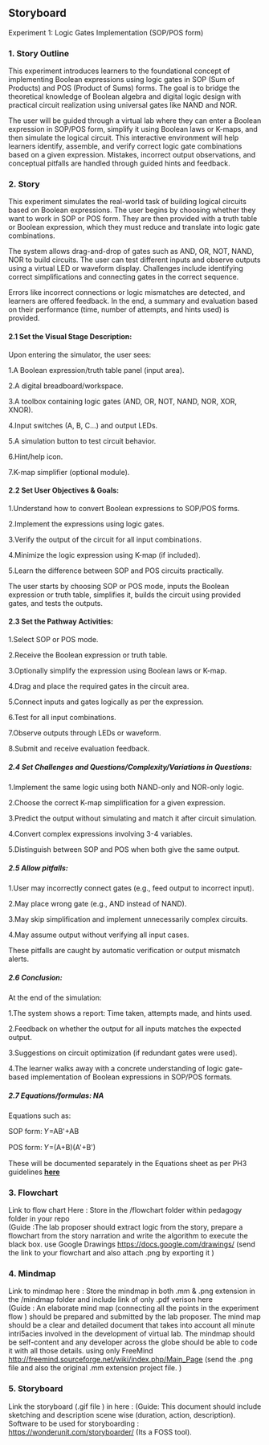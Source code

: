  



## Storyboard


Experiment 1: Logic Gates Implementation (SOP/POS form)

### 1. Story Outline
This experiment introduces learners to the foundational concept of implementing Boolean expressions using logic gates in SOP (Sum of Products) and POS (Product of Sums) forms. The goal is to bridge the theoretical knowledge of Boolean algebra and digital logic design with practical circuit realization using universal gates like NAND and NOR.

The user will be guided through a virtual lab where they can enter a Boolean expression in SOP/POS form, simplify it using Boolean laws or K-maps, and then simulate the logical circuit. This interactive environment will help learners identify, assemble, and verify correct logic gate combinations based on a given expression. Mistakes, incorrect output observations, and conceptual pitfalls are handled through guided hints and feedback.



### 2. Story

This experiment simulates the real-world task of building logical circuits based on Boolean expressions. The user begins by choosing whether they want to work in SOP or POS form. They are then provided with a truth table or Boolean expression, which they must reduce and translate into logic gate combinations.

The system allows drag-and-drop of gates such as AND, OR, NOT, NAND, NOR to build circuits. The user can test different inputs and observe outputs using a virtual LED or waveform display. Challenges include identifying correct simplifications and connecting gates in the correct sequence.

Errors like incorrect connections or logic mismatches are detected, and learners are offered feedback. In the end, a summary and evaluation based on their performance (time, number of attempts, and hints used) is provided.

#### 2.1 Set the Visual Stage Description:
Upon entering the simulator, the user sees:

1.A Boolean expression/truth table panel (input area).

2.A digital breadboard/workspace.

3.A toolbox containing logic gates (AND, OR, NOT, NAND, NOR, XOR, XNOR).

4.Input switches (A, B, C...) and output LEDs.

5.A simulation button to test circuit behavior.

6.Hint/help icon.

7.K-map simplifier (optional module).



#### 2.2 Set User Objectives & Goals:
1.Understand how to convert Boolean expressions to SOP/POS forms.

2.Implement the expressions using logic gates.

3.Verify the output of the circuit for all input combinations.

4.Minimize the logic expression using K-map (if included).

5.Learn the difference between SOP and POS circuits practically.

The user starts by choosing SOP or POS mode, inputs the Boolean expression or truth table, simplifies it, builds the circuit using provided gates, and tests the outputs.


#### 2.3 Set the Pathway Activities:

1.Select SOP or POS mode.

2.Receive the Boolean expression or truth table.

3.Optionally simplify the expression using Boolean laws or K-map.

4.Drag and place the required gates in the circuit area.

5.Connect inputs and gates logically as per the expression.

6.Test for all input combinations.

7.Observe outputs through LEDs or waveform.

8.Submit and receive evaluation feedback.



##### 2.4 Set Challenges and Questions/Complexity/Variations in Questions:

1.Implement the same logic using both NAND-only and NOR-only logic.

2.Choose the correct K-map simplification for a given expression.

3.Predict the output without simulating and match it after circuit simulation.

4.Convert complex expressions involving 3-4 variables.

5.Distinguish between SOP and POS when both give the same output.


##### 2.5 Allow pitfalls:
1.User may incorrectly connect gates (e.g., feed output to incorrect input).

2.May place wrong gate (e.g., AND instead of NAND).

3.May skip simplification and implement unnecessarily complex circuits.

4.May assume output without verifying all input cases.

These pitfalls are caught by automatic verification or output mismatch alerts.



##### 2.6 Conclusion:
At the end of the simulation:

1.The system shows a report: Time taken, attempts made, and hints used.

2.Feedback on whether the output for all inputs matches the expected output.

3.Suggestions on circuit optimization (if redundant gates were used).

4.The learner walks away with a concrete understanding of logic gate-based implementation of Boolean expressions in SOP/POS formats.



##### 2.7 Equations/formulas: NA
Equations such as:

SOP form: 
𝑌=AB'+AB

POS form: 
𝑌=(A+B)(A'+B')



These will be documented separately in the Equations sheet as per PH3 guidelines <b> [here](http://latex.codecogs.com/eqneditor/samples/example3.php) </b>


### 3. Flowchart
Link to flow chart Here : Store in the  /flowchart folder within pedagogy folder in your repo
<br>
(Guide :The lab proposer should extract logic from the story, prepare a flowchart from the story narration and write the algorithm to execute the black box.  use Google Drawings https://docs.google.com/drawings/ (send the link to your flowchart and also attach .png by exporting it )

### 4. Mindmap
 Link to mindmap here : Store the mindmap in both .mm & .png extension in the  /mindmap folder and include link of only .pdf verison here
 <br>
 (Guide : An elaborate mind map (connecting all the points in the experiment flow ) should be prepared and submitted by the lab proposer. The mind map should be a clear and detailed document that takes into account all minute intri5acies involved in the development of virtual lab. The mindmap should be self-content and any developer across the globe should be able to code it with all those details. using only FreeMind http://freemind.sourceforge.net/wiki/index.php/Main_Page (send the .png file and also the original .mm extension project file. )

### 5. Storyboard

Link the storyboard (.gif file ) in here :
(Guide: This document should include sketching and description scene wise (duration, action, description). Software to be used for storyboarding : https://wonderunit.com/storyboarder/ (Its a FOSS tool).
